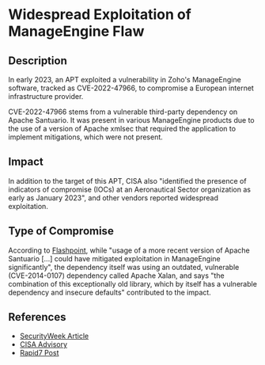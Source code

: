 <!-- cSpell:ignore xmlsec cisa xalan santuario -->

# Widespread Exploitation of ManageEngine Flaw

## Description

In early 2023, an APT exploited a vulnerability in Zoho's ManageEngine software, tracked as CVE-2022-47966, to compromise a European internet infrastructure provider.

CVE-2022-47966 stems from a vulnerable third-party dependency on Apache Santuario. It was present in various ManageEngine products due to the use of a version of Apache xmlsec that required the application to implement mitigations, which were not present.

## Impact

In addition to the target of this APT, CISA also "identified the presence of indicators of compromise (IOCs) at an Aeronautical Sector organization as early as January 2023", and other vendors reported widespread exploitation.

## Type of Compromise

According to [Flashpoint](https://flashpoint.io/blog/manageengine-apache-santuario-cve-2022-47966/), while "usage of a more recent version of Apache Santuario [...] could have mitigated exploitation in ManageEngine significantly", the dependency itself was using an outdated, vulnerable (CVE-2014-0107) dependency called Apache Xalan, and says "the combination of this exceptionally old library, which by itself has a vulnerable dependency and insecure defaults" contributed to the impact.

## References
- [SecurityWeek Article](https://www.securityweek.com/north-korean-apt-hacks-internet-infrastructure-provider-via-manageengine-flaw/)
- [CISA Advisory](https://www.cisa.gov/news-events/cybersecurity-advisories/aa23-250a)
- [Rapid7 Post](https://www.rapid7.com/blog/post/2023/01/19/etr-cve-2022-47966-rapid7-observed-exploitation-of-critical-manageengine-vulnerability/)
